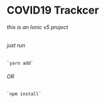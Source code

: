 ﻿# COVID19 Trackcer
###### this is an Ionic v5 project
###### just run
    `yarn add`
###### OR
    `npm install`
    
